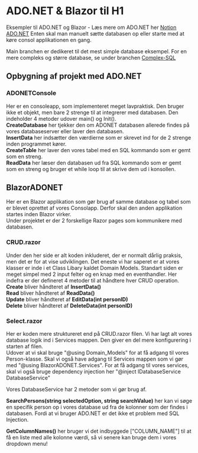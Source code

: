 # ADO.NET & Blazor til H1
Eksempler til ADO.NET og Blazor - Læs mere om ADO.NET her [Notion ADO.NET](https://mercantec.notion.site/ADO-NET-3b3c18cd2eba409f824ae82c6e9d933c?pvs=4)
Enten skal man manuelt sætte databasen op eller starte med at køre consol applikationen en gang. 

Main branchen er dedikeret til det mest simple database eksempel. For en mere compleks og større database, se under branchen [Complex-SQL](https://github.com/MAGS-Template/ADO.NET/tree/Complex-SQL)
## Opbygning af projekt med ADO.NET
### ADONETConsole
Her er en consoleapp, som implementeret meget lavpraktisk. Den bruger ikke et objekt, men bare 2 strenge til at integrerer med databasen.
Den indeholder 4 metoder udover main() og Init(). <br>
<strong>CreateDatabase</strong> her tjekker den om ADONET databasen allerede findes på vores databaseserver eller laver den databasen. <br>
<strong>InsertData</strong> her indsætter den værdierne som er skrevet ind for de 2 strenge inden programmet kører. <br>
<strong>CreateTable</strong> her laver den vores tabel med en SQL kommando som er gemt som en streng. <br>
<strong>ReadData</strong> her læser den databasen ud fra SQL kommando som er gemt som en streng og bruger et while loop til at skrive dem ud i konsollen. <br>

## BlazorADONET
Her er en Blazor applikation som gør brug af samme database og tabel som er blevet oprettet af vores Consolapp. Derfor skal den anden applikation startes inden Blazor virker. <br>
Under projektet er der 2 forskellige Razor pages som kommunikere med databasen. 

### CRUD.razor
Under den her side er alt koden inkluderet, der er normalt dårlig praksis, men det er for at vise udviklingen. Det eneste vi har saperet er at vores klasser er inde i et Class Libary kaldet Domain Models.
Standart siden er meget simpel med 2 input felter og en knap med en eventhandler. 
Her indefra er der defineret 4 metoder til at håndtere hver CRUD operation. <br>
<strong>Create</strong> bliver håndteret af <strong>InsertData()</strong><br>
<strong>Read</strong> bliver håndteret af <strong>ReadData()</strong><br>
<strong>Update</strong> bliver håndteret af <strong>EditData(int personID)</strong><br>
<strong>Delete</strong> bliver håndteret af <strong>DeleteData(int personID)</strong><br>
### Select.razor

Her er koden mere struktureret end på CRUD.razor filen. Vi har lagt alt vores database logik ind i Services mappen. Den giver en del mere konfigurering i starten af filen. <br>
Udover at vi skal bruge "@using Domain_Models" for at få adgang til vores Person-klasse. Skal vi også have adgang til Services mappen som vi gør med "@using BlazorADONET.Services". For at få adgang til vores services, skal vi også bruge dependency injection her "@inject IDatabaseService DatabaseService"

Vores DatabaseService har 2 metoder som vi gør brug af.

<strong>SearchPersons(string selectedOption, string searchValue)</strong> her kan vi søge en specifik person op i vores database ud fra de kolonner som der findes i databasen. Fordi at vi bruger ADO.NET er det ikke et problem med SQL Injection.

<strong>GetColumnNames()</strong> her bruger vi det indbyggede ["COLUMN_NAME"] til at få en liste med alle kolonne værdi, så vi senere kan bruge dem i vores dropdown menu!
